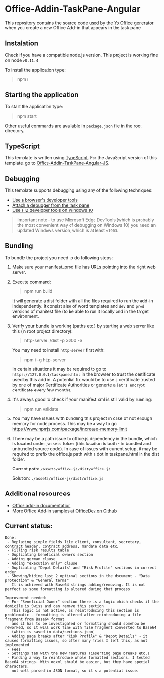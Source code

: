 # Office-Addin-TaskPane-Angular
 
This repository contains the source code used by the [Yo Office generator](https://github.com/OfficeDev/generator-office) when you create a new Office Add-in that appears in the task pane. 

## Instalation

Check if you have a compatible node.js version. This project is working fine on node `v8.11.4`

To install the application type: 
   > npm i

## Starting the application

To start the application type: 
   > npm start

Other useful commands are available in `package.json` file in the root directory.

## TypeScript

This template is written using [TypeScript](http://www.typescriptlang.org/). For the JavaScript version of this template, go to [Office-Addin-TaskPane-Angular-JS](https://github.com/OfficeDev/Office-Addin-TaskPane-Angular-JS).

## Debugging

This template supports debugging using any of the following techniques:

- [Use a browser's developer tools](https://docs.microsoft.com/office/dev/add-ins/testing/debug-add-ins-in-office-online)
- [Attach a debugger from the task pane](https://docs.microsoft.com/office/dev/add-ins/testing/attach-debugger-from-task-pane)
- [Use F12 developer tools on Windows 10](https://docs.microsoft.com/office/dev/add-ins/testing/debug-add-ins-using-f12-developer-tools-on-windows-10)
  
> Important note - to use Microsoft Edge DevTools (which is probably the most convenient way of debugging on Windows 10) you need an updated Windows version, which is at least `v1903`.

## Bundling

To bundle the project you need to do following steps:
1. Make sure your manifest_prod file has URLs pointing into the right web server.

2. Execute command:
    > npm run build
    
    It will generate a dist folder with all the files required to run the add-in independently. 
    It consist also of word templates and `dev` and `prod` versions of manifest file (to be able to run it locally
    and in the target environment.
   
3. Verify your bundle is working (paths etc.) by starting a web server like this (in root project directory): 
    > http-server ./dist -p 3000 -S
                                                                                                       
    You may need to install `http-server` first with:
    > npm i -g http-server
    
    In certain situations it may be required to go to `https://127.0.0.1/taskpane.html`
    in the browser to trust the certificate used by this add in. A potential fix would be to use a certificate trusted by one of major Certificate Authorities or generte a `let's encrypt` certificate every few months.
    
4. It's always good to check if your manifest.xml is still valid by running:
    > npm run validate
5. You may have issues with bundling this project in case of not enough memory for node process.
This may be a way to go: https://www.npmjs.com/package/increase-memory-limit
6. There may be a path issue to office.js dependency in the bundle, which is located under `/assets` folder (this location is both - in bundled and unbundled source code).
 In case of issues with current setup, it may be required to prefix the office.js path with a dot in taskpane.html in the dist folder.
 
    Current path: `/assets/office-js/dist/office.js`
    
    Solution: `./assets/office-js/dist/office.js`
    
  
## Additional resources

* [Office add-in documentation](https://docs.microsoft.com/office/dev/add-ins/overview/office-add-ins)
* More Office Add-in samples at [OfficeDev on Github](https://github.com/officedev)

## Current status: 
    Done:
     - Replacing simple fields like client, consultant, secretary, contract header, contract address, mandate data etc.
     - Filling risk results table
     - Duplicating beneficial owners section
     - Adding german clause
     - Adding "execution only" clause
     - Duplicating "Depot Details" and "Risk Profile" sections in correct order
     - Showing/hiding last 2 optional sections in the document - "Data protection" & "General terms"
       It is achieved with Base64 strings adding/removing. It is not perfect as some formatting is altered during that process
    
    Improvement needed:
     - For "Beneficial Owner" section there is a logic which checks if the domicile is Swiss and can remove this section 
       This logic is not active, as reintroducing this section is problematic - formatting is altered after reintroducing a file fragment from Base64 format
       and it has to be investigated or formatting should somehow be reworked, so it will work fine with file fragment converted to Base64 
       (which is saved in data/sections.json) 
     - Adding page breaks after "Risk Profile" & "Depot Details" - it caused formatting issues, so after many tries I left this, as not implemented
     - Fees
     - Settings tab with the new features (inserting page breaks etc.)
     - Finding a way to reintroduce whole formatted sections. I tested Base64 strings. With ooxml should be easier, but they have special characters, 
       not well parsed in JSON format, so it's a potential issue.